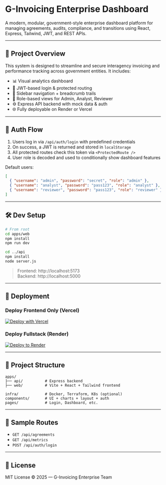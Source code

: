 # G-Invoicing Enterprise Dashboard

A modern, modular, government-style enterprise dashboard platform for managing agreements, audits, compliance, and transitions using React, Express, Tailwind, JWT, and REST APIs.

---

## 🔹 Project Overview

This system is designed to streamline and secure interagency invoicing and performance tracking across government entities. It includes:

- 📊 Visual analytics dashboard
- 🔐 JWT-based login & protected routing
- 🧭 Sidebar navigation + breadcrumb trails
- 📁 Role-based views for Admin, Analyst, Reviewer
- ⚙️ Express API backend with mock data & auth
- 🌐 Fully deployable on Render or Vercel

---

## 🔐 Auth Flow

1. Users log in via `/api/auth/login` with predefined credentials
2. On success, a JWT is returned and stored in `localStorage`
3. All protected routes check this token via `<ProtectedRoute />`
4. User role is decoded and used to conditionally show dashboard features

Default users:

```json
[
  { "username": "admin", "password": "secret", "role": "admin" },
  { "username": "analyst", "password": "pass123", "role": "analyst" },
  { "username": "reviewer", "password": "pass123", "role": "reviewer" }
]
```

---

## 🛠 Dev Setup

```bash
# From root
cd apps/web
npm install
npm run dev
```

```bash
cd ../api
npm install
node server.js
```

> Frontend: http://localhost:5173  
> Backend: http://localhost:5000

---

## 🚀 Deployment

### Deploy Frontend Only (Vercel)

[![Deploy with Vercel](https://vercel.com/button)](https://vercel.com/import)

### Deploy Fullstack (Render)

[![Deploy to Render](https://render.com/images/deploy-to-render-button.svg)](https://render.com/docs/deploy-a-web-service)

---

## 📁 Project Structure

```
apps/
├── api/          # Express backend
├── web/          # Vite + React + Tailwind frontend

infra/            # Docker, Terraform, K8s (optional)
components/       # UI + charts + layout + auth
pages/            # Login, Dashboard, etc.
```

---

## 🧪 Sample Routes

- `GET /api/agreements`  
- `GET /api/metrics`  
- `POST /api/auth/login`

---

## 📜 License

MIT License © 2025 — G-Invoicing Enterprise Team
